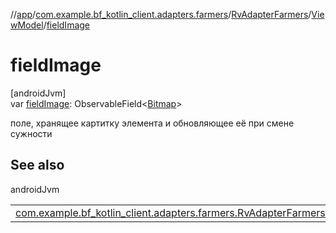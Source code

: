 //[app](../../../../index.md)/[com.example.bf_kotlin_client.adapters.farmers](../../index.md)/[RvAdapterFarmers](../index.md)/[ViewModel](index.md)/[fieldImage](field-image.md)

# fieldImage

[androidJvm]\
var [fieldImage](field-image.md): ObservableField&lt;[Bitmap](https://developer.android.com/reference/kotlin/android/graphics/Bitmap.html)&gt;

поле, хранящее картитку элемента и обновляющее её при смене сужности

## See also

androidJvm

| | |
|---|---|
| [com.example.bf_kotlin_client.adapters.farmers.RvAdapterFarmers.ViewModel](farmer.md) |  |
